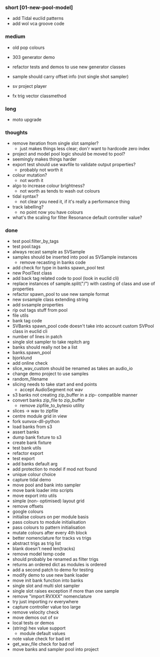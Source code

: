 ### short [01-new-pool-model]

- add Tidal euclid patterns
- add wol vca groove code

### medium

- old pop colours

- 303 generator demo
- refactor tests and demos to use new generator classes

- sample should carry offset info (not single shot sampler)
- sv project player
- fx trig vector classmethod

### long

- moto upgrade

### thoughts

- remove iteration from single slot sampler? 
  - just makes things less clear; don'r want to hardcode zero index
- project and model pool logic should be moved to pool?
 - seemingly makes things harder
- export test should use wavfile to validate output properties?
  - probably not worth it
- colour mutation?
  - not worth it
- algo to increase colour brightness?
  - not worth as tends to wash out colours
- tidal syntax?
  - not clear you need it, if it's really a performance thing
- track labelling?
  - no point now you have colours
- what's the scaling for filter Resonance default controller value?

### done

- test pool.filter_by_tags
- test pool.tags
- always recast sample as SVSample
- samples should be inserted into pool as SVSample instances
  - remove recasting in banks code
- add check for type in banks spawn_pool test
- new PoolTest class
- add back tag related code to pool (look in euclid cli)
- replace instances of sample.split("/") with casting of class and use of properties
- refactor spawn_pool to use new sample format
- new svsample class extending string
- add svsample properties
- rip out tags stuff from pool
- file utils
- bank tag code
- SVBanks spawn_pool code doesn't take into account custom SVPool class in euclid cli
- number of lines in patch
- single slot sampler to take repitch arg
- banks should really not be a list
- banks.spawn_pool
- bjorklund
- add online check
- slice_wav_custom should be renamed as takes an audio_io
- change demo project to use samples 
- random_filename
- slicing needs to take start and end points
  - accept AudioSegment not wav
- s3 banks not creating zip_buffer in a zip- compatible manner
- convert banks zip_file to zip_buffer
  - remove zipfile_to_bytesio utility
- slices -> wav to zipfile
- centre module grid in view
- fork sunvox-dll-python
- load banks from s3
- assert banks
- dump bank fixture to s3
- create bank fixture
- test bank utils
- refactor export
- test export
- add banks default arg
- add protection to model if mod not found
- unique colour choice
- capture tidal demo
- move pool and bank into sampler
- move bank loader into scripts
- move export into utils
- simple (non- optimised) layout grid
- remove offsets
- google colours
- initialise colours on per module basis
- pass colours to module initialisation
- pass colours to pattern initialisation
- mutate colours after every 4th block 
- better nomenclature for tracks vs trigs
- abstract trigs as trig list
- blank doesn't need len(tracks)
- remove model temp code
- should probably be renamed as filter trigs 
- returns an ordered dict as modules is ordered
- add a second patch to demo for testing 
- modify demo to use new bank loader
- move init bank function into banks
- single slot and multi slot sampler
- single slot raises exception if more than one sample
- remove "import RVXXX" nomenclature
- try just importing rv everywhere
- capture controller value too large
- remove velocity check
- move demos out of sv
- local tests or demos
- (string) hex value support 
  - module default values
- note value check for bad int
- get_wav_file check for bad ref
- move banks and sampler pool into project
